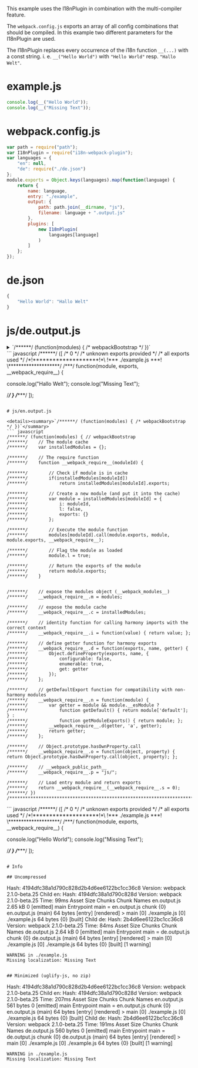 This example uses the I18nPlugin in combination with the multi-compiler feature.

The `webpack.config.js` exports an array of all config combinations that should be compiled. In this example two different parameters for the I18nPlugin are used.

The I18nPlugin replaces every occurrence of the i18n function `__(...)` with a const string. i. e. `__("Hello World")` with `"Hello World"` resp. `"Hallo Welt"`.


# example.js

``` javascript
console.log(__("Hello World"));
console.log(__("Missing Text"));
```

# webpack.config.js

``` javascript
var path = require("path");
var I18nPlugin = require("i18n-webpack-plugin");
var languages = {
	"en": null,
	"de": require("./de.json")
};
module.exports = Object.keys(languages).map(function(language) {
	return {
		name: language,
		entry: "./example",
		output: {
			path: path.join(__dirname, "js"),
			filename: language + ".output.js"
		},
		plugins: [
			new I18nPlugin(
				languages[language]
			)
		]
	};
});
```

# de.json

``` javascript
{
	"Hello World": "Hallo Welt"
}
```

# js/de.output.js

<details><summary>`/******/ (function(modules) { /* webpackBootstrap */ })`</summary>
``` javascript
/******/ (function(modules) { // webpackBootstrap
/******/ 	// The module cache
/******/ 	var installedModules = {};

/******/ 	// The require function
/******/ 	function __webpack_require__(moduleId) {

/******/ 		// Check if module is in cache
/******/ 		if(installedModules[moduleId])
/******/ 			return installedModules[moduleId].exports;

/******/ 		// Create a new module (and put it into the cache)
/******/ 		var module = installedModules[moduleId] = {
/******/ 			i: moduleId,
/******/ 			l: false,
/******/ 			exports: {}
/******/ 		};

/******/ 		// Execute the module function
/******/ 		modules[moduleId].call(module.exports, module, module.exports, __webpack_require__);

/******/ 		// Flag the module as loaded
/******/ 		module.l = true;

/******/ 		// Return the exports of the module
/******/ 		return module.exports;
/******/ 	}


/******/ 	// expose the modules object (__webpack_modules__)
/******/ 	__webpack_require__.m = modules;

/******/ 	// expose the module cache
/******/ 	__webpack_require__.c = installedModules;

/******/ 	// identity function for calling harmony imports with the correct context
/******/ 	__webpack_require__.i = function(value) { return value; };

/******/ 	// define getter function for harmony exports
/******/ 	__webpack_require__.d = function(exports, name, getter) {
/******/ 		Object.defineProperty(exports, name, {
/******/ 			configurable: false,
/******/ 			enumerable: true,
/******/ 			get: getter
/******/ 		});
/******/ 	};

/******/ 	// getDefaultExport function for compatibility with non-harmony modules
/******/ 	__webpack_require__.n = function(module) {
/******/ 		var getter = module && module.__esModule ?
/******/ 			function getDefault() { return module['default']; } :
/******/ 			function getModuleExports() { return module; };
/******/ 		__webpack_require__.d(getter, 'a', getter);
/******/ 		return getter;
/******/ 	};

/******/ 	// Object.prototype.hasOwnProperty.call
/******/ 	__webpack_require__.o = function(object, property) { return Object.prototype.hasOwnProperty.call(object, property); };

/******/ 	// __webpack_public_path__
/******/ 	__webpack_require__.p = "js/";

/******/ 	// Load entry module and return exports
/******/ 	return __webpack_require__(__webpack_require__.s = 0);
/******/ })
/************************************************************************/
</details>
``` javascript
/******/ ([
/* 0 */
/* unknown exports provided */
/* all exports used */
/*!********************!*\
  !*** ./example.js ***!
  \********************/
/***/ function(module, exports, __webpack_require__) {

console.log("Hallo Welt");
console.log("Missing Text");

/***/ }
/******/ ]);
```

# js/en.output.js

<details><summary>`/******/ (function(modules) { /* webpackBootstrap */ })`</summary>
``` javascript
/******/ (function(modules) { // webpackBootstrap
/******/ 	// The module cache
/******/ 	var installedModules = {};

/******/ 	// The require function
/******/ 	function __webpack_require__(moduleId) {

/******/ 		// Check if module is in cache
/******/ 		if(installedModules[moduleId])
/******/ 			return installedModules[moduleId].exports;

/******/ 		// Create a new module (and put it into the cache)
/******/ 		var module = installedModules[moduleId] = {
/******/ 			i: moduleId,
/******/ 			l: false,
/******/ 			exports: {}
/******/ 		};

/******/ 		// Execute the module function
/******/ 		modules[moduleId].call(module.exports, module, module.exports, __webpack_require__);

/******/ 		// Flag the module as loaded
/******/ 		module.l = true;

/******/ 		// Return the exports of the module
/******/ 		return module.exports;
/******/ 	}


/******/ 	// expose the modules object (__webpack_modules__)
/******/ 	__webpack_require__.m = modules;

/******/ 	// expose the module cache
/******/ 	__webpack_require__.c = installedModules;

/******/ 	// identity function for calling harmony imports with the correct context
/******/ 	__webpack_require__.i = function(value) { return value; };

/******/ 	// define getter function for harmony exports
/******/ 	__webpack_require__.d = function(exports, name, getter) {
/******/ 		Object.defineProperty(exports, name, {
/******/ 			configurable: false,
/******/ 			enumerable: true,
/******/ 			get: getter
/******/ 		});
/******/ 	};

/******/ 	// getDefaultExport function for compatibility with non-harmony modules
/******/ 	__webpack_require__.n = function(module) {
/******/ 		var getter = module && module.__esModule ?
/******/ 			function getDefault() { return module['default']; } :
/******/ 			function getModuleExports() { return module; };
/******/ 		__webpack_require__.d(getter, 'a', getter);
/******/ 		return getter;
/******/ 	};

/******/ 	// Object.prototype.hasOwnProperty.call
/******/ 	__webpack_require__.o = function(object, property) { return Object.prototype.hasOwnProperty.call(object, property); };

/******/ 	// __webpack_public_path__
/******/ 	__webpack_require__.p = "js/";

/******/ 	// Load entry module and return exports
/******/ 	return __webpack_require__(__webpack_require__.s = 0);
/******/ })
/************************************************************************/
```
</details>
``` javascript
/******/ ([
/* 0 */
/* unknown exports provided */
/* all exports used */
/*!********************!*\
  !*** ./example.js ***!
  \********************/
/***/ function(module, exports, __webpack_require__) {

console.log("Hello World");
console.log("Missing Text");

/***/ }
/******/ ]);
```

# Info

## Uncompressed

```
Hash: 4194dfc38a1d790c828d2b4d6ee6122bc1cc36c8
Version: webpack 2.1.0-beta.25
Child en:
    Hash: 4194dfc38a1d790c828d
    Version: webpack 2.1.0-beta.25
    Time: 99ms
           Asset     Size  Chunks             Chunk Names
    en.output.js  2.65 kB       0  [emitted]  main
    Entrypoint main = en.output.js
    chunk    {0} en.output.js (main) 64 bytes [entry] [rendered]
        > main [0] ./example.js 
        [0] ./example.js 64 bytes {0} [built]
Child de:
    Hash: 2b4d6ee6122bc1cc36c8
    Version: webpack 2.1.0-beta.25
    Time: 84ms
           Asset     Size  Chunks             Chunk Names
    de.output.js  2.64 kB       0  [emitted]  main
    Entrypoint main = de.output.js
    chunk    {0} de.output.js (main) 64 bytes [entry] [rendered]
        > main [0] ./example.js 
        [0] ./example.js 64 bytes {0} [built] [1 warning]
    
    WARNING in ./example.js
    Missing localization: Missing Text
```

## Minimized (uglify-js, no zip)

```
Hash: 4194dfc38a1d790c828d2b4d6ee6122bc1cc36c8
Version: webpack 2.1.0-beta.25
Child en:
    Hash: 4194dfc38a1d790c828d
    Version: webpack 2.1.0-beta.25
    Time: 207ms
           Asset       Size  Chunks             Chunk Names
    en.output.js  561 bytes       0  [emitted]  main
    Entrypoint main = en.output.js
    chunk    {0} en.output.js (main) 64 bytes [entry] [rendered]
        > main [0] ./example.js 
        [0] ./example.js 64 bytes {0} [built]
Child de:
    Hash: 2b4d6ee6122bc1cc36c8
    Version: webpack 2.1.0-beta.25
    Time: 191ms
           Asset       Size  Chunks             Chunk Names
    de.output.js  560 bytes       0  [emitted]  main
    Entrypoint main = de.output.js
    chunk    {0} de.output.js (main) 64 bytes [entry] [rendered]
        > main [0] ./example.js 
        [0] ./example.js 64 bytes {0} [built] [1 warning]
    
    WARNING in ./example.js
    Missing localization: Missing Text
```
